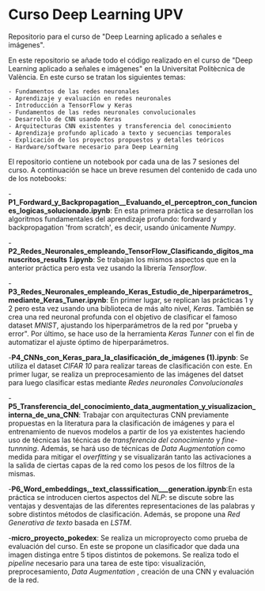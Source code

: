 # Curso Deep Learning UPV
Repositorio para el curso de "Deep Learning aplicado a señales e imágenes".

En este repositorio se añade todo el código realizado en el curso de "Deep Learning aplicado a señales e imágenes" en la Universitat Politècnica de València. En este curso se tratan los siguientes temas:

    - Fundamentos de las redes neuronales
    - Aprendizaje y evaluación en redes neuronales
    - Introducción a TensorFlow y Keras
    - Fundamentos de las redes neuronales convolucionales
    - Desarrollo de CNN usando Keras
    - Arquitecturas CNN existentes y transferencia del conocimiento
    - Aprendizaje profundo aplicado a texto y secuencias temporales
    - Explicación de los proyectos propuestos y detalles teóricos
    - Hardware/software necesario para Deep Learning

El repositorio contiene un notebook por cada una de las 7 sesiones del curso. A continuación se hace un breve resumen del contenido de cada uno de los notebooks:

-**P1_Fordward_y_Backpropagation__Evaluando_el_perceptron_con_funciones_logicas_solucionado.ipynb**: En esta primera práctica        se desarrollan los algoritmos fundamentales del aprendizaje profundo: fordward y backpropagation 'from scratch', es decir, usando únicamente *Numpy*.

-**P2_Redes_Neuronales_empleando_TensorFlow_Clasificando_digitos_manuscritos_results _1_.ipynb**: Se trabajan los mismos aspectos que en la anterior práctica pero esta vez usando la librería *Tensorflow*.

-**P3_Redes_Neuronales_empleando_Keras_Estudio_de_hiperparámetros_mediante_Keras_Tuner.ipynb**: En primer lugar, se replican las prácticas 1 y 2 pero esta vez usando una biblioteca de más alto nivel, *Keras*. También se crea una red neuronal profunda con el objetivo de clasificar el famoso dataset *MNIST*, ajustando los hiperparámetros de la red por "prueba y error". Por último, se hace uso de la herramienta *Keras Tunner* con el fin de automatizar el ajuste óptimo de hiperparámetros.

-**P4_CNNs_con_Keras_para_la_clasificación_de_imágenes (1).ipynb**: Se utiliza el dataset *CIFAR 10* para realizar tareas de clasificación con este. En primer lugar, se realiza un preprocesamiento de las imágenes del datset para luego clasificar estas mediante *Redes neuronales Convolucionales*

-**P5_Transferencia_del_conocimiento_data_augmentation_y_visualizacion_interna_de_una_CNN**: Trabajar con arquitecturas CNN previamente propuestas en la literatura para la clasificación de imágenes y para el entrenamiento de nuevos modelos a partir de los ya existentes haciendo uso de técnicas las técnicas de *transferencia del conocimiento* y *fine-tunnning*. Además, se hará uso de técnicas de *Data Augmentation* como medida para mitigar el *overfitting* y se visualizarán tanto las activaciones a la salida de ciertas capas de la red como los pesos de los filtros de la mismas.

-**P6_Word_embeddings,_text_classsification___generation.ipynb**:En esta práctica se introducen ciertos aspectos del *NLP*: se discute sobre las ventajas y desventajas de las diferentes representaciones de las palabras y sobre distintos métodos de clasificación. Además, se propone una *Red Generativa de texto* basada en *LSTM*.

-**micro_proyecto_pokedex**: Se realiza un microproyecto como prueba de evaluación del curso. En este se propone un clasificador que dada una imagen distinga entre 5 tipos distintos de pokemons. Se realiza todo el *pipeline* necesario para una tarea de este tipo: visualización, preprocesamiento, *Data Augmentation* , creación de una CNN y evaluación de la red.
